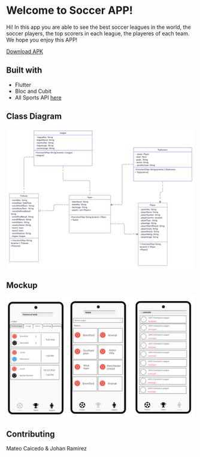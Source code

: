 # Welcome to Soccer APP!

 Hi! In this app you are able to see the best soccer leagues in the world, the soccer players, the top scorers in each league, the playeres of each team. We hope you enjoy this APP!
 
[Download APK](https://github.com/Mateocaicedo/soccer-app/files/10087539/app_roja_indirecta_v4.zip)

## Built with

- Flutter
- Bloc and Cubit
- All Sports API [here](https://allsportsapi.com/)


## Class Diagram
<img src="assets/class_diagram.jpg" alt="Diagram"/>


## Mockup
<img src="assets/all_screens.png" alt="Mockup"/>

## Contributing
Mateo Caicedo & Johan Ramirez
